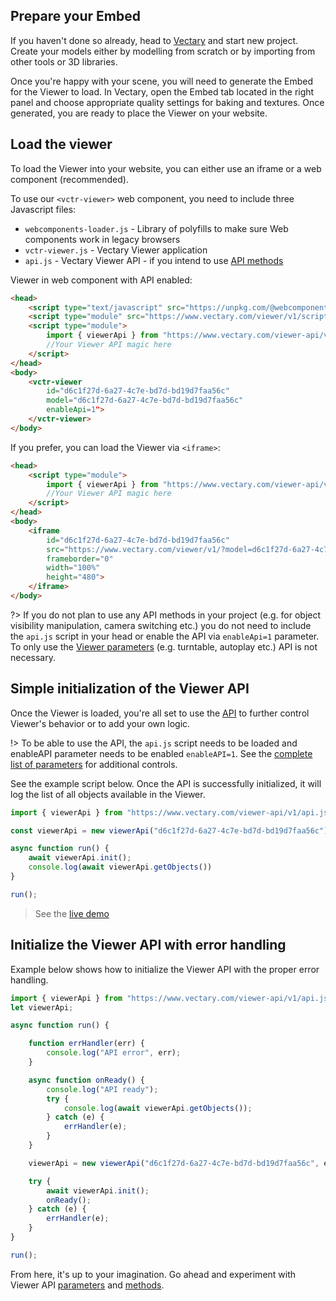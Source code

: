 ## Prepare your Embed

If you haven't done so already, head to [Vectary](https://www.vectary.com) and start new project. Create your models either by modelling from scratch or by importing from other tools or 3D libraries.

Once you're happy with your scene, you will need to generate the Embed for the Viewer to load. In Vectary, open the Embed tab located in the right panel and choose appropriate quality settings for baking and textures. Once generated, you are ready to place the Viewer on your website.

## Load the viewer

To load the Viewer into your website, you can either use an iframe or a web component (recommended). 

To use our `<vctr-viewer>` web component, you need to include three Javascript files:
- `webcomponents-loader.js` - Library of polyfills to make sure Web components work in legacy browsers
- `vctr-viewer.js` - Vectary Viewer application
- `api.js` - Vectary Viewer API - if you intend to use [API methods](methods.md)

Viewer in web component with API enabled:

```html
<head>
    <script type="text/javascript" src="https://unpkg.com/@webcomponents/webcomponentsjs@2.2.7/webcomponents-loader.js"></script>
    <script type="module" src="https://www.vectary.com/viewer/v1/scripts/vctr-viewer.js"></script>
    <script type="module">
        import { viewerApi } from "https://www.vectary.com/viewer-api/v1/api.js";
        //Your Viewer API magic here
    </script>
</head>
<body>
    <vctr-viewer 
        id="d6c1f27d-6a27-4c7e-bd7d-bd19d7faa56c" 
        model="d6c1f27d-6a27-4c7e-bd7d-bd19d7faa56c" 
        enableApi=1">
    </vctr-viewer>
</body>
```

If you prefer, you can load the Viewer via `<iframe>`:

```html
<head> 
    <script type="module">
        import { viewerApi } from "https://www.vectary.com/viewer-api/v1/api.js";
        //Your Viewer API magic here
    </script>
</head>
<body>
    <iframe 
        id="d6c1f27d-6a27-4c7e-bd7d-bd19d7faa56c" 
        src="https://www.vectary.com/viewer/v1/?model=d6c1f27d-6a27-4c7e-bd7d-bd19d7faa56c&enableApi=1" 
        frameborder="0" 
        width="100%" 
        height="480">
    </iframe>
</body>
```

?> If you do not plan to use any API methods in your project (e.g. for object visibility manipulation, camera switching etc.) you do not need to include the `api.js` script in your head or enable the API via `enableApi=1` parameter. To only use the [Viewer parameters](parameters.md) (e.g. turntable, autoplay etc.) API is not necessary.

## Simple initialization of the Viewer API

Once the Viewer is loaded, you're all set to use the [API](methods.md) to further control Viewer's behavior or to add your own logic.

!> To be able to use the API, the `api.js` script needs to be loaded and enableAPI parameter needs to be enabled `enableAPI=1`. See the [complete list of parameters](parameters.md) for additional controls.

See the example script below. Once the API is successfully initialized, it will log the list of all objects available in the Viewer.

```javascript
import { viewerApi } from "https://www.vectary.com/viewer-api/v1/api.js";

const viewerApi = new viewerApi("d6c1f27d-6a27-4c7e-bd7d-bd19d7faa56c");

async function run() {    
    await viewerApi.init();
    console.log(await viewerApi.getObjects())
}

run();
```

> See the [live demo](https://codepen.io/vectary/pen/BaBgaQe?editors=1011)

## Initialize the Viewer API with error handling

Example below shows how to initialize the Viewer API with the proper error handling.

```javascript
import { viewerApi } from "https://www.vectary.com/viewer-api/v1/api.js";
let viewerApi;

async function run() {    

    function errHandler(err) {
        console.log("API error", err);
    }

    async function onReady() {
        console.log("API ready");
        try {
            console.log(await viewerApi.getObjects());          
        } catch (e) {
            errHandler(e);
        }
    }

    viewerApi = new viewerApi("d6c1f27d-6a27-4c7e-bd7d-bd19d7faa56c", errHandler);

    try {
        await viewerApi.init();        
        onReady();
    } catch (e) {
        errHandler(e);
    }
}

run();
```

From here, it's up to your imagination. Go ahead and experiment with Viewer API [parameters](parameters.md) and [methods](methods.md).